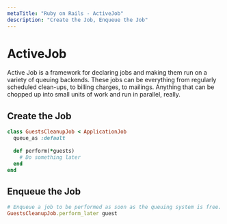 ```yaml
---
metaTitle: "Ruby on Rails - ActiveJob"
description: "Create the Job, Enqueue the Job"
---
```


# ActiveJob


Active Job is a framework for declaring jobs and making them run on a variety of queuing backends. These jobs can be everything from regularly scheduled clean-ups, to billing charges, to mailings. Anything that can be chopped up into small units of work and run in parallel, really.



## Create the Job


```ruby
class GuestsCleanupJob < ApplicationJob
  queue_as :default
 
  def perform(*guests)
    # Do something later
  end
end

```



## Enqueue the Job


```ruby
# Enqueue a job to be performed as soon as the queuing system is free.
GuestsCleanupJob.perform_later guest

```

